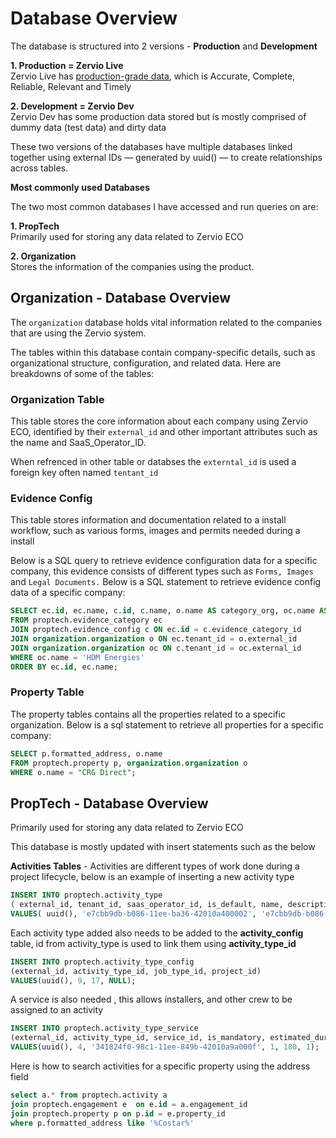 # Database Overview

The database is structured into 2 versions \- **Production** and **Development**

**1\. Production \= Zervio Live**  
Zervio Live has [production-grade data](https://www.precisely.com/blog/data-quality/5-characteristics-of-data-quality), which is Accurate, Complete, Reliable, Relevant and Timely

**2\. Development \= Zervio Dev**  
Zervio Dev has some production data stored but is mostly comprised of dummy data (test data) and dirty data

These two versions of the databases have multiple databases linked together using external IDs — generated by uuid() — to create relationships across tables.

**Most commonly used Databases**

The two most common databases I have accessed and run queries on are:

**1\. PropTech**  
Primarily used for storing any data related to Zervio ECO

**2\. Organization**  
Stores the information of the companies using the product.

## Organization \- Database Overview

The `organization` database holds vital information related to the companies that are using the Zervio system.

The tables within this database contain company-specific details, such as organizational structure, configuration, and related data. Here are breakdowns of some of the tables:

### Organization Table

This table stores the core information about each company using Zervio ECO, identified by their `external_id` and other important attributes such as the name and SaaS_Operator_ID.

When refrenced in other table or databses the `externtal_id` is used a foreign key often named `tentant_id`

### Evidence Config

This table stores information and documentation related to a install workflow, such as various forms, images and permits needed during a install

Below is a SQL query to retrieve evidence configuration data for a specific company, this evidence consists of different types such as `Forms, Images` and `Legal Documents.` Below is a SQL statement to retrieve evidence config data of a specific company:

```sql
SELECT ec.id, ec.name, c.id, c.name, o.name AS category_org, oc.name AS config_org
FROM proptech.evidence_category ec
JOIN proptech.evidence_config c ON ec.id = c.evidence_category_id
JOIN organization.organization o ON ec.tenant_id = o.external_id
JOIN organization.organization oc ON c.tenant_id = oc.external_id
WHERE oc.name = 'HDM Energies'
ORDER BY ec.id, ec.name;

```

### Property Table

The property tables contains all the properties related to a specific organization. Below is a sql statement to retrieve all properties for a specific company:

```sql
SELECT p.formatted_address, o.name
FROM proptech.property p, organization.organization o
WHERE o.name = "CRG Direct";
```

## PropTech \- Database Overview

Primarily used for storing any data related to Zervio ECO

This database is mostly updated with insert statements such as the below

**Activities Tables** \- Activities are different types of work done during a project lifecycle, below is an example of inserting a new activity type

```sql
INSERT INTO proptech.activity_type
( external_id, tenant_id, saas_operator_id, is_default, name, description, tag, allow_job, allow_opportunity)
VALUES( uuid(), 'e7cbb9db-b086-11ee-ba36-42010a400002', 'e7cbb9db-b086-11ee-ba36-42010a400002', 1, 'ASHP Site Survey', 'ASHP Site Survey', 'ASHP_SITE_SURVEY', 1, 1);
```

Each activity type added also needs to be added to the **activity_config** table, id from activity_type is used to link them using **activity_type_id**

```sql
INSERT INTO proptech.activity_type_config
(external_id, activity_type_id, job_type_id, project_id)
VALUES(uuid(), 9, 17, NULL);
```

A service is also needed , this allows installers, and other crew to be assigned to an activity

```sql
INSERT INTO proptech.activity_type_service
(external_id, activity_type_id, service_id, is_mandatory, estimated_duration, qty)
VALUES(uuid(), 4, '341824f0-98c1-11ee-849b-42010a9a000f', 1, 180, 1);

```

Here is how to search activities for a specific property using the address field

```sql
select a.* from proptech.activity a
join proptech.engagement e  on e.id = a.engagement_id
join proptech.property p on p.id = e.property_id
where p.formatted_address like '%Costar%'
```
